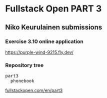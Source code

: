 # Fullstack Open PART 3
## Niko Keurulainen submissions 

### Exercise 3.10 online application
https://purple-wind-9215.fly.dev/



### Repository tree
<pre>
part3
  phonebook
</pre>


[fullstackopen.com/en/part3](https://fullstackopen.com/en/part3/node_js_and_express#exercises-3-1-3-6)
